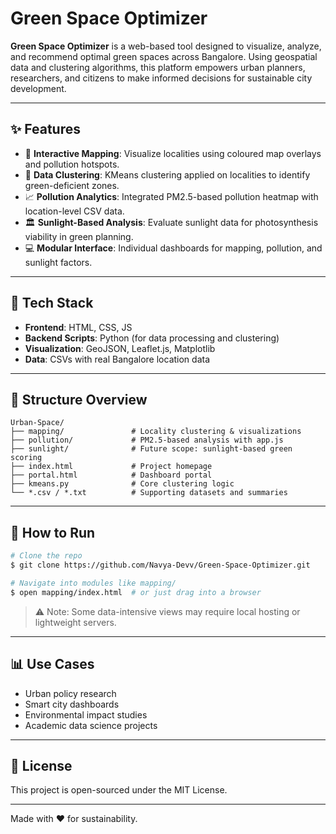 # Green Space Optimizer

**Green Space Optimizer** is a web-based tool designed to visualize, analyze, and recommend optimal green spaces across Bangalore. Using geospatial data and clustering algorithms, this platform empowers urban planners, researchers, and citizens to make informed decisions for sustainable city development.

---

## ✨ Features

* 📍 **Interactive Mapping**: Visualize localities using coloured map overlays and pollution hotspots.
* 🔬 **Data Clustering**: KMeans clustering applied on localities to identify green-deficient zones.
* 📈 **Pollution Analytics**: Integrated PM2.5-based pollution heatmap with location-level CSV data.
* 🏛 **Sunlight-Based Analysis**: Evaluate sunlight data for photosynthesis viability in green planning.
* 💻 **Modular Interface**: Individual dashboards for mapping, pollution, and sunlight factors.

---

## 🔧 Tech Stack

* **Frontend**: HTML, CSS, JS
* **Backend Scripts**: Python (for data processing and clustering)
* **Visualization**: GeoJSON, Leaflet.js, Matplotlib
* **Data**: CSVs with real Bangalore location data

---

## 📖 Structure Overview

```
Urban-Space/
├── mapping/               # Locality clustering & visualizations
├── pollution/             # PM2.5-based analysis with app.js
├── sunlight/              # Future scope: sunlight-based green scoring
├── index.html             # Project homepage
├── portal.html            # Dashboard portal
├── kmeans.py              # Core clustering logic
└── *.csv / *.txt          # Supporting datasets and summaries
```

---

## 🚀 How to Run

```bash
# Clone the repo
$ git clone https://github.com/Navya-Devv/Green-Space-Optimizer.git

# Navigate into modules like mapping/
$ open mapping/index.html  # or just drag into a browser
```

> ⚠️ Note: Some data-intensive views may require local hosting or lightweight servers.

---

## 📊 Use Cases

* Urban policy research
* Smart city dashboards
* Environmental impact studies
* Academic data science projects

---

## 📄 License

This project is open-sourced under the MIT License.

---

Made with ❤️ for sustainability.
